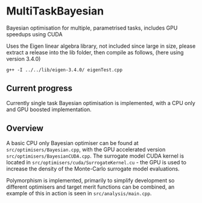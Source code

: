 # MultiTaskBayesian

Bayesian optimisation for multiple, parametrised tasks, includes GPU speedups using CUDA

Uses the Eigen linear algebra library, not included since large in size, please extract a release into the lib folder, then compile as follows, (here using version 3.4.0)
```shell
g++ -I ../../lib/eigen-3.4.0/ eigenTest.cpp
```

## Current progress

Currently single task Bayesian optimisation is implemented, with a CPU only and GPU boosted implementation. 

## Overview

A basic CPU only Bayesian optimiser can be found at `src/optimisers/Bayesian.cpp`, with the GPU accelerated version `src/optimisers/BayesianCUDA.cpp`. The surrogate model CUDA kernel is located in `src/optimisers/cuda/SurrogateKernel.cu` - the GPU is used to increase the density of the Monte-Carlo surrogate model evaluations.

Polymorphism is implemented, primarily to simplify development so different optimisers and target merit functions can be combined, an example of this in action is seen in `src/analysis/main.cpp`.
